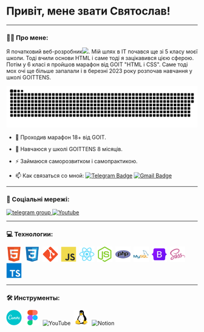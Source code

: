# Привіт, мене звати Святослав!

---

### :man_technologist: Про мене:

Я початковий веб-розробник<img src="https://media.giphy.com/media/WUlplcMpOCEmTGBtBW/giphy.gif" width="30px">. Мій шлях в IT почався ще зі 5 класу моєї школи. Тоді вчили основи HTML і саме тоді я зацікавився цією сферою. Потім у 6 класі я пройшов марафон від GOIT "HTML і CSS". Саме тоді мох очі ще більше запалали і в березні 2023 року розпочав навчання у школі GOITTENS.

<p align="center">
 <img width="600" src="assets/github-snake.svg" alt="snake"/>
</p>

- :telescope: Проходив марафон 18+ від GOIT.

- :seedling: Навчаюся у школі GOITTENS 8 місяців.

- :zap: Займаюся саморозвитком і самопрактикою.

- :mailbox: Как связаться со мной: [![Telegram Badge](https://img.shields.io/badge/-sviat_2010-blue?style=flat&logo=Telegram&logoColor=white)](https://t.me/sviat_2010) [![Gmail Badge](https://img.shields.io/badge/-Gmail-red?style=flat&logo=Gmail&logoColor=white)](mailto:svatoslavkalugin@gmail.com)

---

### 🤝 Соціальні мережі:

  <div id="badges">
    <a href="https://t.me/sviat_2010" target="_blank">
      <img src="https://cdn-icons-png.flaticon.com/512/2111/2111646.png" width="40" height="40" alt="telegram group" />
    </a>
    <a href="https://www.youtube.com/@blizzard362" target="_blank">
      <img src="https://cdn-icons-png.flaticon.com/512/3670/3670147.png" width="40" height="40" alt="Youtube"/>
    </a>
  </div>
  
  ---

### 💻 Технологии:

<div>
  <img src="https://github.com/devicons/devicon/blob/master/icons/html5/html5-original.svg" title="html5" alt="html5" width="40" height="40"/>&nbsp;
  <img src="https://github.com/devicons/devicon/blob/master/icons/css3/css3-original.svg" title="css" alt="css" width="40" height="40"/>&nbsp;
  <img src="https://github.com/devicons/devicon/blob/master/icons/git/git-original.svg" title="git" alt="git" width="40" height="40"/>&nbsp;
  <img src="https://github.com/devicons/devicon/blob/master/icons/javascript/javascript-original.svg" title="javascript" alt="javascript" width="40" height="40"/>&nbsp;
  <img src="https://github.com/devicons/devicon/blob/master/icons/react/react-original.svg" title="reactjs" alt="reactjs" width="40" height="40"/>&nbsp;
  <img src="https://github.com/devicons/devicon/blob/master/icons/nodejs/nodejs-original.svg" title="nodejs" alt="nodejs" width="40" height="40"/>&nbsp;
      <img src="https://github.com/devicons/devicon/blob/master/icons/php/php-original.svg" title="php" alt="php" width="40" height="40"/>&nbsp;
    <img src="https://github.com/devicons/devicon/blob/master/icons/mysql/mysql-original-wordmark.svg" title="sql" alt="sql" width="40" height="40"/>&nbsp;
  <img src="https://github.com/devicons/devicon/blob/master/icons/bootstrap/bootstrap-original.svg" title="Bootstrap" alt="Bootstrap" width="40" height="40"/>&nbsp;
  <img src="https://github.com/devicons/devicon/blob/master/icons/sass/sass-original.svg" title="sass/scss" alt="sass/scss" width="40" height="40"/>&nbsp;
  <img src="https://github.com/devicons/devicon/blob/master/icons/typescript/typescript-original.svg" title="typescript" alt="typescript" width="40" height="40"/>&nbsp;
</div>

---

### 🛠 Инструменты:

<div>
  <img src="https://github.com/devicons/devicon/blob/master/icons/canva/canva-original.svg" title="canva" alt="canva" width="40" height="40"/>&nbsp;
  <img src="https://github.com/devicons/devicon/blob/master/icons/figma/figma-original.svg" title="figma" alt="figma" width="40" height="40"/>&nbsp;
  <img src="https://upload.wikimedia.org/wikipedia/commons/9/9e/YouTube_Logo_%282013-2017%29.svg" title="YouTube" alt="YouTube" width="40" height="40"/>&nbsp;
  <img src="https://github.com/devicons/devicon/blob/master/icons/linux/linux-original.svg" title="linux" alt="linux" width="40" height="40"/>&nbsp;
  <img src="https://upload.wikimedia.org/wikipedia/commons/e/e9/Notion-logo.svg" title="Notion" alt="Notion" width="40" height="40"/>&nbsp;
</div>
